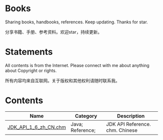 # Books
Sharing books, handbooks, references. Keep updating. Thanks for star.

分享书籍、手册、参考资料。欢迎star，持续更新。

# Statements
All contents is from the Internet. Please connect with me about anything about Copyright or rights.

所有内容均来自互联网。关于版权和其他权利请随时联系我。

# Contents

Name | Category | Description
---|---|---
[JDK_API_1_6_zh_CN.chm](https://github.com/NasdaqGodzilla/Books/blob/main/JDK_API_1_6_zh_CN.chm) | Java; Reference; | JDK API Reference. chm. Chinese

